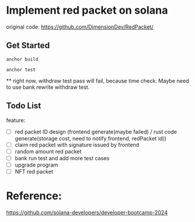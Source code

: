 # Implement red packet on solana
original code:
https://github.com/DimensionDev/RedPacket/
## Get Started
```
anchor build

anchor test
```
** right now, withdraw test pass will fail, because time check. Maybe need to use bank rewrite withdraw test.

## Todo List

feature:
- [ ] red packet ID design (frontend generate(maybe failed) / rust code generate(storage cost, need to notify frontend, redPacket id))
- [ ] claim red packet with signature issued by frontend
- [ ] random amount red packet
- [ ] bank run test and add more test cases
- [ ] upgrade program
- [ ] NFT red packet

# Reference:
https://github.com/solana-developers/developer-bootcamp-2024
